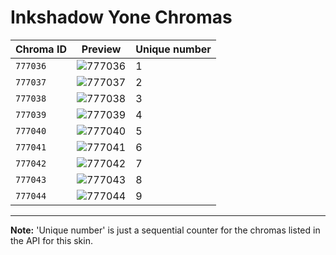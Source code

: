# Inkshadow Yone Chromas

| Chroma ID | Preview | Unique number |
|---|---|---|
| `777036` | ![777036](https://raw.communitydragon.org/latest/plugins/rcp-be-lol-game-data/global/default/v1/champion-chroma-images/777/777036.png) | 1 |
| `777037` | ![777037](https://raw.communitydragon.org/latest/plugins/rcp-be-lol-game-data/global/default/v1/champion-chroma-images/777/777037.png) | 2 |
| `777038` | ![777038](https://raw.communitydragon.org/latest/plugins/rcp-be-lol-game-data/global/default/v1/champion-chroma-images/777/777038.png) | 3 |
| `777039` | ![777039](https://raw.communitydragon.org/latest/plugins/rcp-be-lol-game-data/global/default/v1/champion-chroma-images/777/777039.png) | 4 |
| `777040` | ![777040](https://raw.communitydragon.org/latest/plugins/rcp-be-lol-game-data/global/default/v1/champion-chroma-images/777/777040.png) | 5 |
| `777041` | ![777041](https://raw.communitydragon.org/latest/plugins/rcp-be-lol-game-data/global/default/v1/champion-chroma-images/777/777041.png) | 6 |
| `777042` | ![777042](https://raw.communitydragon.org/latest/plugins/rcp-be-lol-game-data/global/default/v1/champion-chroma-images/777/777042.png) | 7 |
| `777043` | ![777043](https://raw.communitydragon.org/latest/plugins/rcp-be-lol-game-data/global/default/v1/champion-chroma-images/777/777043.png) | 8 |
| `777044` | ![777044](https://raw.communitydragon.org/latest/plugins/rcp-be-lol-game-data/global/default/v1/champion-chroma-images/777/777044.png) | 9 |

---

**Note:** 'Unique number' is just a sequential counter for the chromas listed in the API for this skin.